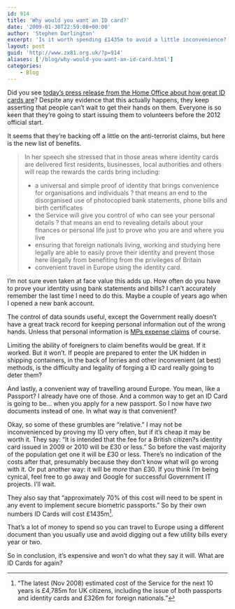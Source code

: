 ```yaml
---
id: 914
title: 'Why would you want an ID card?'
date: '2009-01-30T22:59:08+00:00'
author: 'Stephen Darlington'
excerpt: 'Is it worth spending £1435m to avoid a little inconvenience? The British government thinks so.'
layout: post
guid: 'http://www.zx81.org.uk/?p=914'
aliases: ['/blog/why-would-you-want-an-id-card.html']
categories:
    - Blog
---
```


Did you see [today’s press release from the Home Office about how great ID cards are](http://press.homeoffice.gov.uk/press-releases/Benefits-ID-cards-manchester)? Despite any evidence that this actually happens, they keep asserting that people can’t wait to get their hands on them. Everyone is so keen that they’re going to start issuing them to volunteers before the 2012 official start.

It seems that they’re backing off a little on the anti-terrorist claims, but here is the new list of benefits.

> In her speech she stressed that in those areas where identity cards are delivered first residents, businesses, local authorities and others will reap the rewards the cards bring including:
> 
> - a universal and simple proof of identity that brings convenience for organisations and individuals ? that means an end to the disorganised use of photocopied bank statements, phone bills and birth certificates
> - the Service will give you control of who can see your personal details ? that means an end to revealing details about your finances or personal life just to prove who you are and where you live
> - ensuring that foreign nationals living, working and studying here legally are able to easily prove their identity and prevent those here illegally from benefiting from the privileges of Britain
> - convenient travel in Europe using the identity card.

I’m not sure even taken at face value this adds up. How often do you have to prove your identity using bank statements and bills? I can’t accurately remember the last time I need to do this. Maybe a couple of years ago when I opened a new bank account.

The control of data sounds useful, except the Government really doesn’t have a great track record for keeping personal information out of the wrong hands. Unless that personal information is [MPs expense claims](http://www.guardian.co.uk/politics/2009/jan/21/mps-expenses) of course.

Limiting the ability of foreigners to claim benefits would be great. If it worked. But it won’t. If people are prepared to enter the UK hidden in shipping containers, in the back of lorries and other inconvenient (at best) methods, is the difficulty and legality of forging a ID card really going to deter them?

And lastly, a convenient way of travelling around Europe. You mean, like a Passport? I already have one of those. And a common way to get an ID Card is going to be… when you apply for a new passport. So I now have *two* documents instead of one. In what way is that convenient?

Okay, so some of these grumbles are “relative.” I may not be inconvenienced by proving my ID very often, but if it’s cheap it may be worth it. They say: “It is intended that the fee for a British citizen?s identity card issued in 2009 or 2010 will be £30 or less.” So before the vast majority of the population get one it will be £30 or less. There’s no indication of the costs after that, presumably because they don’t know what will go wrong with it. Or put another way: it will be *more* than £30. If you think I’m being cynical, feel free to go away and Google for successful Government IT projects. I’ll wait.

They also say that “approximately 70% of this cost will need to be spent in any event to implement secure biometric passports.” So by their own numbers ID Cards will cost £1435m[^1].

That’s a lot of money to spend so you can travel to Europe using a different document than you usually use and avoid digging out a few utility bills every year or two.

So in conclusion, it’s expensive and won’t do what they say it will. What are ID Cards for again?
[^1]: “The latest (Nov 2008) estimated cost of the Service for the next 10 years is £4,785m for UK citizens, including the issue of both passports and identity cards and £326m for foreign nationals.”
